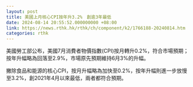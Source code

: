```yaml
---
layout: post
title: 美國上月核心CPI按年升3.2%　創逾3年最低
date: 2024-08-14 20:55:52.000000000 +08:00
link: https://news.rthk.hk/rthk/ch/component/k2/1766188-20240814.htm
categories: rthk
---
```


美國勞工部公布，美國7月消費者物價指數(CPI)按月轉升0.2%，符合市場預期；按年升幅略為回落至2.9%，市場原先預期維持6月3%的升幅。

撇除食品和能源的核心CPI，按月升幅略為加快至0.2%，按年升幅則進一步放慢至3.2%，創2021年4月以來最低，兩者都符合預期。
